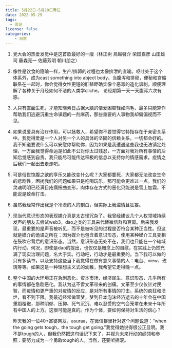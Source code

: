 ```yaml
---
title: 5月22日-5月28日周记
date: 2022-05-29
tags:
  - 周记
license: false
categories:
    - 日常
---
```


1. 党大会的热爱发觉中是这首歌最好的一版（林正树 鳥越啓介 荣田嘉彦 山田雄司 藤森亮一 佐藤芳明 朝川朋之）

2. 像性是饮食的隐喻一样，生产/排卵的过程也太像排泄的直喻。呕吐处于这个体系外，成为cast something into abject body。当腹泻和排卵，便秘和宫缩联系在一起时，你会觉得女性更短的肛殖距确实像个恶毒的造化讽刺，顺便理解了各种关于月经如何不洁的人类学cliche。 论经期第一天一天腹泻六次有感。

3. 人只有直面生死，才能知晓素日占据大脑的情爱困顿轻如鸿毛，最多只能算作帮助我们逃避沉重生命课题的一剂麻药，那些重要的人事物我却偏偏视而不见。

4. 如果说爱具有治疗作用，可以拯救人，希望你不要觉得它特指存在于亲密关系中。我觉得爱是一个人对另一个人的具体的坚固的信赖关系。一切都会好的。我不知道要说什么可以安慰你帮助你，因为如果是我遭遇这些我也无法镇定处理，一方面我觉得命运是如此不公对你太过残忍，一方面对我对所有事情的后知后觉感到自责。我只能尽可能传达积极的信息以支持你的情感需求。疫情之后我们一起出去走走吧。

5. 可是俗世饱腹之欲的享乐又能改变什么呢？大家都要死，大家都无法改变生命的悲剧性，困扰我们的问题如果只是吃喝玩乐，那可能会更难过一点。我们的灵魂明明已经满目疮痍扭曲变形，肉体存在方式的恶化只能说是雪上加霜，不能说是致命打击。

6. 虽然我经常作出我是个冷漠的人的剖白，但实际上我滥情且狂妄。

7.  现当代意识形态的表现媒介真是太古怪冗杂了。我曾经建议几个人权领域持续发声的朋友去尝试web3，dao之类的工具来代替微信群和豆瓣。后来我发现，最重要的是声音被听见，而不是被听见的过程是否符合某种正当性。但这就是媒介的诡谲之所在：因为媒介也包含着意识形态，使用某种媒介工具变相在鼓吹它背后的意识形态。当然，意识形态无处不在，我们也只能在一个辖域内行动。何况，即使是dao的提出，也仅仅是概念上的自慰，在实践上仍然充满了现实治理问题，名大于实。行动吧，行动才是最重要的。当下我可以做的只有多读书，以及支持这些当下我觉得在做有意义事情的人：电台、view、玫瑰等等。如果这是一种理想主义式的幼稚，我希望它走得晚一点。


8. 整个中国的大环境正在急剧恶化。资本市场、经济民生、意识形态，几乎所有的事情都在急剧恶化。我认为这不啻文革带来的创痛。文革至少仅仅针对民智，而疫情和更严重的对疫情的反应，是对所有事情的打击。系统的疯狂和溃烂，看不到下限。我最近经常做噩梦，梦到日本泡沫经济逝去的十年会在中国重蹈覆辙，那种阴郁、压抑、死气沉沉、难以忍受的空气会笼罩在未来十年所有中国人的上方。这很可能是真的。作为个体，要如何保持对生活的信心？
	
	昨天我的一位40+富婆网友，asuraa，在微信群里针对这个问题说道：“when the going gets tough，the tough get going.”我觉得她说得很公正显明。我不是tough的人，但我仍然把这句话记下来了，并视为未来行动的纲领和参照：要努力成为一个勇敢tough的人。当然，还要听摇滚。